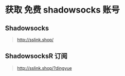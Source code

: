 # 获取 免费 shadowsocks 账号


## Shadowsocks
> http://sslink.shop/

## ShadowsocksR 订阅
> http://sslink.shop/?dingyue
